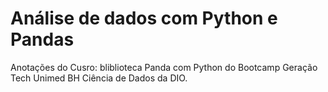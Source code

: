 # Análise de dados com Python e Pandas

Anotações do Cusro: bliblioteca Panda com Python do Bootcamp Geração Tech Unimed BH Ciência de Dados da DIO.
